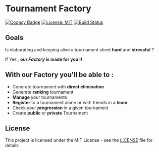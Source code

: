 Tournament Factory 
=========================
[![Codacy Badge](https://api.codacy.com/project/badge/Grade/3b9b791637ec4320be0b1792341953ea)](https://app.codacy.com/app/jeremy.lahore/Tournament-Factory?utm_source=github.com&utm_medium=referral&utm_content=JeremLa/Tournament-Factory&utm_campaign=badger)
[![License: MIT](https://img.shields.io/badge/License-MIT-blue.svg)](https://opensource.org/licenses/MIT)
[![Build Status](https://travis-ci.org/JeremLa/Tournament-Factory.svg?branch=master)](https://travis-ci.org/JeremLa/Tournament-Factory)

Goals
---------------
Is elaborating and keeping alive a tournament sheet
**hard** and **stressful** ? 

If Yes , **our *Factory* is made for you !!**

With our **Factory** you'll be able to :
-------------------------------------------
 * Generate tournament with **direct elimination**
 * Generate **ranking** tournament
 * **Manage** your tournaments
 * **Register** to a tournament alone or with friends in a **team**
 * Check your **progression** in a given tournament
 * Create **public** or **private** Tournament

License
-------------------
This project is licensed under the MIT License - see the [LICENSE](./LICENSE) file for details
